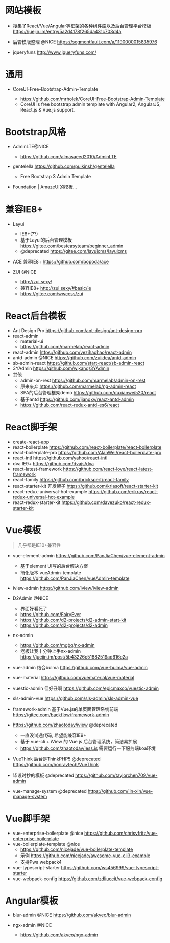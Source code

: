 # 网站模板

- 搜集了React/Vue/Angular等框架的各种组件库以及后台管理平台模板 https://juejin.im/entry/5a2d4178f265da431c703d4a
- 后管模版整理 @NICE https://segmentfault.com/a/1190000015835976

- jqueryfuns <http://www.jqueryfuns.com/>

# 通用

- CoreUI-Free-Bootstrap-Admin-Template

  - <https://github.com/mrholek/CoreUI-Free-Bootstrap-Admin-Template>
  - CoreUI is free bootstrap admin template with Angular2, AngularJS, React.js & Vue.js support.

# Bootstrap风格

- AdminLTE@NICE

  - <https://github.com/almasaeed2010/AdminLTE>

- gentelella <https://github.com/puikinsh/gentelella>

  - Free Bootstrap 3 Admin Template

- Foundation | AmazeUI的模板...


# 兼容IE8+

- Layui

  - IE8+(??)
  - 基于Layui的后台管理模板 https://gitee.com/besteasyteam/beginner_admin
  - @deprecated https://gitee.com/layuicms/layuicms

- ACE 兼容IE8+ https://github.com/bopoda/ace  
- ZUI @NICE

  - http://zui.sexy/
  - 兼容IE8+ http://zui.sexy/#basic/ie
  - https://gitee.com/wwccss/zui


# React后台模板

- Ant Design Pro https://github.com/ant-design/ant-design-pro
- react-admin 
  - material-ui
  - https://github.com/marmelab/react-admin
- react-admin <https://github.com/yezihaohao/react-admin>
- antd-admin @NICE <https://github.com/zuiidea/antd-admin>
- sb-admin-react <https://github.com/start-react/sb-admin-react>
- 3YAdmin https://github.com/wjkang/3YAdmin
- 其他
  - admin-on-rest <https://github.com/marmelab/admin-on-rest>
  - 原来废弃 <https://github.com/marmelab/ng-admin-react>
  - SPA的后台管理框架demo <https://github.com/duxianwei520/react>
  - 基于antd <https://github.com/jiangxy/react-antd-admin>
  - <https://github.com/react-redux-antd-es6/react>

# React脚手架

- create-react-app
- react-boilerplate https://github.com/react-boilerplate/react-boilerplate
- react-boilerplate-pro https://github.com/AlanWei/react-boilerplate-pro
- react-intl https://github.com/yahoo/react-intl
- dva IE9+ <https://github.com/dvajs/dva>
- react-latest-framework https://github.com/react-love/react-latest-framework
- react-family <https://github.com/brickspert/react-family>
- react-starter-kit 开发架子 <https://github.com/kriasoft/react-starter-kit>
- react-redux-universal-hot-example https://github.com/erikras/react-redux-universal-hot-example
- react-redux-starter-kit https://github.com/davezuko/react-redux-starter-kit

# Vue模板

> 几乎都是IE10+兼容性

- vue-element-admin <https://github.com/PanJiaChen/vue-element-admin>
  - 基于element UI写的后台解决方案
  - 简化版本 vueAdmin-template https://github.com/PanJiaChen/vueAdmin-template
- iview-admin https://github.com/iview/iview-admin  
- D2Admin @NICE 
    - 界面好看死了
    - https://github.com/FairyEver
    - https://github.com/d2-projects/d2-admin-start-kit
    - https://github.com/d2-projects/d2-admin   
- nx-admin 
  - https://github.com/mgbq/nx-admin
  - 老板让我十分钟上手nx-admin https://juejin.im/post/5b43226c51882519ad616c2a
  
- vue-admin 结合bulma https://github.com/vue-bulma/vue-admin
- vue-material https://github.com/vuematerial/vue-material
- vuestic-admin 但好丑啊 https://github.com/epicmaxco/vuestic-admin
- sls-admin-vue <https://github.com/sls-admin/sls-admin-vue> 
- framework-admin 基于Vue.js的单页面管理系统前端 https://gitee.com/backflow/framework-admin
- https://github.com/zhaotoday/iview @deprecated
  - 一直没试通代码, 希望能兼容IE9+   
  - 基于 vue-cli + iView 的 Vue js 后台管理系统，简洁易扩展 
  - https://github.com/zhaotoday/less.js 需要运行一下服务端koa环境
- VueThink 后台是ThinkPHP5 @deprecated <https://github.com/honraytech/VueThink>
- 毕设时抄的模板 @deprecated <https://github.com/taylorchen709/vue-admin>
- vue-manage-system @deprecated https://github.com/lin-xin/vue-manage-system

# Vue脚手架

- vue-enterprise-boilerplate @nice https://github.com/chrisvfritz/vue-enterprise-boilerplate
- vue-boilerplate-template @nice 
  - https://github.com/nicejade/vue-boilerplate-template
  - 示例 https://github.com/nicejade/awesome-vue-cli3-example
  - 支持Pwa webpack4
- vue-typescript-starter https://github.com/ws456999/vue-typescript-starter
- vue-webpack-config https://github.com/zdliuccit/vue-webpack-config

# Angular模板

- blur-admin @NICE https://github.com/akveo/blur-admin
- ngx-admin @NICE

  - <https://github.com/akveo/ngx-admin>
